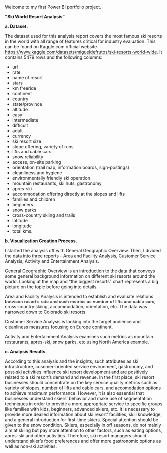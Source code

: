 Welcome to my first Power BI portfolio project.

**"Ski World Resort Analysis"**

**a. Dataset.**

The dataset used for this analysis report covers the most famous ski resorts in the world with all range of features critical for industry evaluation.
This can be found on Kaggle.com official website https://www.kaggle.com/datasets/migueldefrutos/ski-resorts-world-wide. It contains 5479 rows and the following columns:
-	url
-	rate
-	name of resort
-	stars
-	km freeride
-	continent
-	country
-	state/province
-	altitude
-	easy
-	intermediate
-	difficult
-	adult
-	currency
-	ski resort size
-	slope offering, variety of runs
-	lifts and cable cars
-	snow reliability
-	access, on-site parking 
-	orientation (trail map, information boards, sign-postings)
-	cleanliness and hygiene
-	environmentally friendly ski operation
-	mountain restaurants, ski huts, gastronomy
-	apres-ski
-	accommodation offering directly at the slopes and lifts
-	families and children
-	beginners
-	snow parks
-	cross-country skiing and trails
-	latitude
-	longitude
-	total kms.
  
**b. Visualization Creation Process.** 

I started the analysis off with General Geographic Overview. Then, I divided the data into three reports - Area and Facility Analysis, Customer Service Analysis, Activity and Entertainment Analysis.

General Geographic Overview is an introduction to the data that conveys some general background information on different ski resorts around the world. Looking at the map and “the biggest resorts” chart represents a big picture on the topic before going into details.

Area and Facility Analysis is intended to establish and evaluate relations between resort’s rate and such metrics as number of lifts and cable cars, cross-country skiing, accommodation, orientation, etc. The data was narrowed down to Colorado ski resorts. 

Customer Service Analysis is looking into the target audience and cleanliness measures focusing on Europe continent.

Activity and Entertainment Analysis examines such metrics as mountain restaurants, apres-ski, snow parks, etc using North America example.

**c. Analysis Results.**

According to this analysis and the insights, such attributes as ski infrastructure, cusomer-oriented service environment, gastronomy, and post-ski activities influence ski resort development and are positively related to a ski resort’s demand and revenue. In the first place, ski resort businesses should concentrate on the key service quality metrics such as variety of slopes, number of lifts and cable cars, and accomodation options to achieve maximum performance. However, it is also essential that businesses understand skiers’ behavior and make use of segmentation techniques in order to provide a more appropriate service to specific groups like families with kids, beginners, advanced skiers, etc. It is necessary to provide more deailed information about ski resort’ facilities, skill knowledge, and a general introduction for first-time skiers. Special attention should be given to the snow condition. Skiers, especially in off seasons, do not mainly aim at skiing but pay more attention to other factors, such as eating options, apres-ski and other activities. Therefore, ski resort managers should understand skier’s food preferences and offer more gastronomic options as well as non-ski activities.




